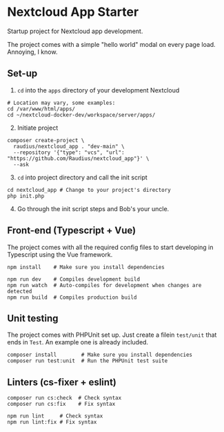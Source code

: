 # Nextcloud App Starter
Startup project for Nextcloud app development. 

The project comes with a simple "hello world" modal on every page load. Annoying, I know.

## Set-up

1. `cd` into the `apps` directory of your development Nextcloud
```shell
# Location may vary, some examples:
cd /var/www/html/apps/
cd ~/nextcloud-docker-dev/workspace/server/apps/
```

2. Initiate project
```shell
composer create-project \
  raudius/nextcloud_app . "dev-main" \
  --repository '{"type": "vcs", "url": "https://github.com/Raudius/nextcloud_app"}' \
  --ask
```

3. `cd` into project directory and call the init script
```shell
cd nextcloud_app # Change to your project's directory
php init.php
```

4. Go through the init script steps and Bob's your uncle.


## Front-end (Typescript + Vue)

The project comes with all the required config files to start developing in Typescript using the Vue framework.

```shell
npm install    # Make sure you install dependencies 

npm run dev    # Compiles development build
npm run watch  # Auto-compiles for development when changes are detected
npm run build  # Compiles production build
```

## Unit testing

The project comes with PHPUnit set up. Just create a filein `test/unit` that ends in `Test`. An example one is already included.

```shell
composer install        # Make sure you install dependencies 
composer run test:unit  # Run the PHPUnit test suite
```

## Linters (cs-fixer + eslint)

```shell
composer run cs:check  # Check syntax
composer run cs:fix    # Fix syntax
```

```shell
npm run lint     # Check syntax
npm run lint:fix # Fix syntax
```
